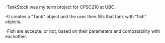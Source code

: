-TankStock was my term project for CPSC210 at UBC.

-It creates a "Tank" object and the user then fills that tank with "fish" objects.

-Fish are accepte, or not, based on their parameters and compatability with eachother.
